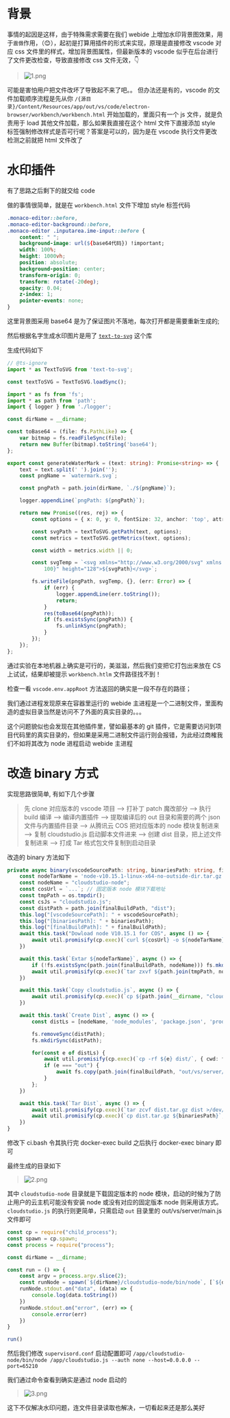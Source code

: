 # 背景

事情的起因是这样，由于特殊需求需要在我们 webide 上增加水印背景图效果，用于`震慑`作用，（😊），起初是打算用插件的形式来实现，原理是直接修改 vscode 对应 css 文件里的样式，增加背景图属性，但最新版本的 vscode 似乎在后台进行了文件更改检查，导致直接修改 css 文件无效，👇

> ![1.png](../assets/img/13/1.png)

可能是害怕用户把文件改坏了导致起不来了吧。。
但办法还是有的，vscode 的文件加载顺序流程是先从你 `/{源目录}/Content/Resources/app/out/vs/code/electron-browser/workbench/workbench.html` 开始加载的，里面只有一个 js 文件，就是负责用于 load 其他文件加载，那么如果我直接在这个 html 文件下直接添加 style 标签强制修改样式是否可行呢？答案是可以的，因为是在 vscode 执行文件更改检测之前就把 html 文件改了

# 水印插件

有了思路之后剩下的就交给 code

做的事情很简单，就是在 `workbench.html` 文件下增加 style 标签代码
``` CSS
.monaco-editor::before,
.monaco-editor-background::before,
.monaco-editor .inputarea.ime-input::before {
    content: " ";
    background-image: url(${base64代码}) !important;
    width: 100%;
    height: 1000vh;
    position: absolute;
    background-position: center;
    transform-origin: 0;
    transform: rotate(-20deg);
    opacity: 0.04;
    z-index: 1;
    pointer-events: none;
}
```

这里背景图采用 base64 是为了保证图片不落地，每次打开都是需要重新生成的;

然后根据名字生成水印图片是用了 [`text-to-svg`](https://github.com/shrhdk/text-to-svg) 这个库

生成代码如下

```Typescript
// @ts-ignore
import * as TextToSVG from 'text-to-svg';

const textToSVG = TextToSVG.loadSync();

import * as fs from 'fs';
import * as path from 'path';
import { logger } from './logger';

const dirName = __dirname;

const toBase64 = (file: fs.PathLike) => {
	var bitmap = fs.readFileSync(file);
	return new Buffer(bitmap).toString('base64');
};

export const generateWaterMark = (text: string): Promise<string> => {
	text = text.split(' ').join('');
	const pngName = `watermark.svg`;

	const pngPath = path.join(dirName, `./${pngName}`);

	logger.appendLine(`pngPath: ${pngPath}`);

	return new Promise((res, rej) => {
		const options = { x: 0, y: 0, fontSize: 32, anchor: 'top', attributes: { fill: '#ccc' } };

		const svgPath = textToSVG.getPath(text, options);
		const metrics = textToSVG.getMetrics(text, options);

		const width = metrics.width || 0;

		const svgTemp = `<svg xmlns="http://www.w3.org/2000/svg" xmlns:xlink="http://www.w3.org/1999/xlink" width="${width +
			100}" height="128">${svgPath}</svg>`;

		fs.writeFile(pngPath, svgTemp, {}, (err: Error) => {
			if (err) {
				logger.appendLine(err.toString());
				return;
			}
			res(toBase64(pngPath));
			if (fs.existsSync(pngPath)) {
				fs.unlinkSync(pngPath);
			}
		});
	});
};
```

通过实验在本地机器上确实是可行的，美滋滋，然后我们变把它打包出来放在 CS 上试试，结果却被提示 `workbench.htlm` 文件路径找不到！

检查一看 `vscode.env.appRoot` 方法返回的确实是一段不存在的路径；

我们通过进程发现原来在容器里运行的 webide 主进程是一个二进制文件，里面构造的虚拟目录当然是访问不了外面的真实目录的。。。

这个问题貌似也会发现在其他插件里，譬如最基本的 git 插件，它是需要访问到项目代码里的真实目录的，但如果是采用二进制文件运行则会报错，为此经过商榷我们不如将其改为 node 进程启动 webide 主进程

# 改造 binary 方式

实现思路很简单, 有如下几个步骤

> 先 clone 对应版本的 vscode 项目 ——> 打补丁 patch 魔改部分 ——> 执行 build 编译 ——> 编译内置插件 ——> 提取编译后的 out 目录和需要的两个 json 文件与内置插件目录 ——> 从腾讯云 COS 把对应版本的 node 模块复制进来 ——> 复制 cloudstudio.js 启动脚本文件进来 ——> 创建 dist 目录，把上述文件复制进来 ——> 打成 Tar 格式包文件复制到启动目录

改造的 binary 方法如下

```Typescript
private async binary(vscodeSourcePath: string, binariesPath: string, finalBuildPath: string): Promise<void> {
    const nodeTarName = 'node-v10.15.1-linux-x64-no-outside-dir.tar.gz';
    const nodeName = "cloudstudio-node";
    const cosUrl = `...`; // 固定版本 node 模块下载地址
    const tmpPath = os.tmpdir();
    const csJs = "cloudstudio.js";
    const distPath = path.join(finalBuildPath, "dist");
    this.log("[vscodeSourcePath]: " + vscodeSourcePath);
    this.log("[binariesPath]: " + binariesPath);
    this.log("[finalBuildPath]: " + finalBuildPath);
    await this.task("Dowload node V10.15.1 for COS", async () => {
        await util.promisify(cp.exec)(`curl ${cosUrl} -o ${nodeTarName}`, { cwd: tmpPath })
    })

    await this.task(`Extar ${nodeTarName}`, async () => {
        if (!fs.existsSync(path.join(finalBuildPath, nodeName))) fs.mkdirSync(path.join(finalBuildPath, nodeName));
        await util.promisify(cp.exec)(`tar zxvf ${path.join(tmpPath, nodeTarName)} -C ${nodeName}/ >/dev/null 2>&1`, { cwd: finalBuildPath });
    })

    await this.task(`Copy cloudstudio.js`, async () => {
        await util.promisify(cp.exec)(`cp ${path.join(__dirname, "cloudstudio.js")} ${finalBuildPath}`)
    })

    await this.task(`Create Dist`, async () => {
        const distLs = [nodeName, 'node_modules', 'package.json', 'product.json', 'out', 'extensions', csJs];

        fs.removeSync(distPath);
        fs.mkdirSync(distPath);

        for(const e of distLs) {
            await util.promisify(cp.exec)(`cp -rf ${e} dist/`, { cwd: finalBuildPath });
            if (e === "out") {
                await fs.copy(path.join(finalBuildPath, "out/vs/server/src/browser/workbench-build.html"), path.join(finalBuildPath, "out/vs/server/src/browser/workbench.html"));
            }
        };
    })

    await this.task(`Tar Dist`, async () => {
        await util.promisify(cp.exec)(`tar zcvf dist.tar.gz dist >/dev/null 2>&1`, { cwd: finalBuildPath });
        await util.promisify(cp.exec)(`cp dist.tar.gz ${binariesPath}`, { cwd: finalBuildPath })
    })
}
```

修改下 ci.bash 令其执行完 docker-exec build 之后执行 docker-exec binary 即可 

最终生成的目录如下

> ![2.png](../assets/img/13/2.png)

其中 `cloudstudio-node` 目录就是下载固定版本的 node 模块，启动的时候为了防止用户的云主机可能没有安装 node 或没有对应的固定版本 node 则采用该方式。`cloudstudio.js` 的执行则更简单，只需启动 `out` 目录里的 out/vs/server/main.js 文件即可

``` Typescript
const cp = require("child_process");
const spawn = cp.spawn;
const process = require("process");

const dirName = __dirname;

const run = () => {
	const argv = process.argv.slice(2);
	const runNode = spawn(`${dirName}/cloudstudio-node/bin/node`, [`${dirName}/out/vs/server/main.js`, ...argv]);
	runNode.stdout.on("data", (data) => {
		console.log(data.toString())
	})
	runNode.stdout.on("error", (err) => {
		console.error(err)
	})
}

run()
```

然后我们修改 `supervisord.conf` 启动配置即可 `/app/cloudstudio-node/bin/node /app/cloudstudio.js --auth none --host=0.0.0.0 --port=65210`

我们通过命令查看到确实是通过 node 启动的

> ![3.png](../assets/img/13/3.png)

这下不仅解决水印问题，连文件目录读取也解决，一切看起来还是那么美好
